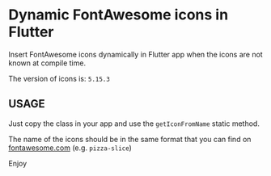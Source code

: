 # Dynamic FontAwesome icons in Flutter
Insert FontAwesome icons dynamically in Flutter app when the icons are not known at compile time.

The version of icons is:  ```5.15.3```



## USAGE

Just copy the class in your app and use the ```getIconFromName``` static method.

The name of the icons should be in the same format that you can find on [fontawesome.com](https://fontawesome.com/) (e.g. ```pizza-slice```)



Enjoy

